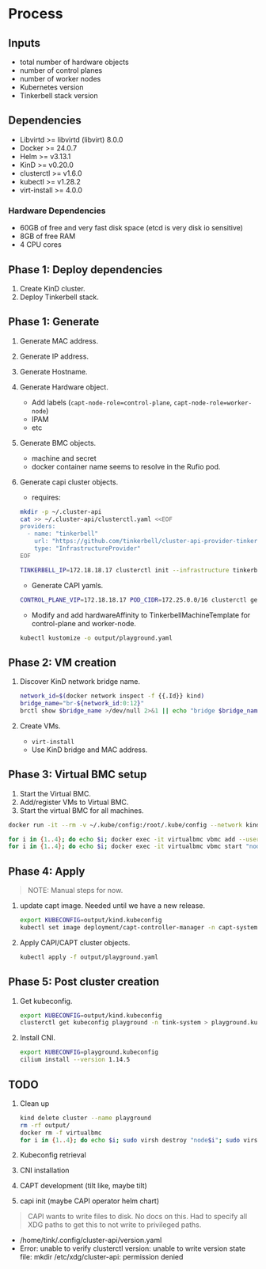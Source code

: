 # Process

## Inputs

* total number of hardware objects
* number of control planes
* number of worker nodes
* Kubernetes version
* Tinkerbell stack version

## Dependencies

* Libvirtd >= libvirtd (libvirt) 8.0.0
* Docker >= 24.0.7
* Helm >= v3.13.1
* KinD >= v0.20.0
* clusterctl >= v1.6.0
* kubectl >= v1.28.2
* virt-install >= 4.0.0

### Hardware Dependencies

* 60GB of free and very fast disk space (etcd is very disk io sensitive)
* 8GB of free RAM
* 4 CPU cores

## Phase 1: Deploy dependencies

1. Create KinD cluster.
1. Deploy Tinkerbell stack.

## Phase 1: Generate

1. Generate MAC address.
1. Generate IP address.
1. Generate Hostname.
1. Generate Hardware object.
   * Add labels (`capt-node-role=control-plane`, `capt-node-role=worker-node`)
   * IPAM
   * etc
1. Generate BMC objects.
   * machine and secret
   * docker container name seems to resolve in the Rufio pod.
1. Generate capi cluster objects.
   * requires:

   ```bash
   mkdir -p ~/.cluster-api
   cat >> ~/.cluster-api/clusterctl.yaml <<EOF
   providers:
     - name: "tinkerbell"
       url: "https://github.com/tinkerbell/cluster-api-provider-tinkerbell/releases/v0.4.0/infrastructure-components.yaml"
       type: "InfrastructureProvider"
   EOF

   TINKERBELL_IP=172.18.18.17 clusterctl init --infrastructure tinkerbell
   ```

   * Generate CAPI yamls.

   ```bash
   CONTROL_PLANE_VIP=172.18.18.17 POD_CIDR=172.25.0.0/16 clusterctl generate cluster playground --kubernetes-version v1.23.5 --control-plane-machine-count=1 --worker-machine-count=2 --target-namespace=tink-system --write-to playground.yaml
   ```

   * Modify and add hardwareAffinity to TinkerbellMachineTemplate for control-plane and worker-node.

   ```bash
   kubectl kustomize -o output/playground.yaml
   ```

## Phase 2: VM creation

1. Discover KinD network bridge name.

    ```bash
    network_id=$(docker network inspect -f {{.Id}} kind)
    bridge_name="br-${network_id:0:12}"
    brctl show $bridge_name >/dev/null 2>&1 || echo "bridge $bridge_name does not exist"
    ```

1. Create VMs.
   * `virt-install`
   * Use KinD bridge and MAC address.

## Phase 3: Virtual BMC setup

1. Start the Virtual BMC.
1. Add/register VMs to Virtual BMC.
1. Start the virtual BMC for all machines.

```bash
docker run -it --rm -v ~/.kube/config:/root/.kube/config --network kind -v /var/run/libvirt/libvirt-sock-ro:/var/run/libvirt/libvirt-sock-ro -v /var/run/libvirt/libvirt-sock:/var/run/libvirt/libvirt-sock -v /var/run/docker.sock:/var/run/docker.sock capt-playground

for i in {1..4}; do echo $i; docker exec -it virtualbmc vbmc add --username admin --password password --port "623$i" --no-daemon "node$i"; done
for i in {1..4}; do echo $i; docker exec -it virtualbmc vbmc start "node$i"; done
```

## Phase 4: Apply

> NOTE: Manual steps for now.

1. update capt image. Needed until we have a new release.

   ```bash
   export KUBECONFIG=output/kind.kubeconfig
   kubectl set image deployment/capt-controller-manager -n capt-system manager=reg.weinstocklabs.com/tinkerbell/capt-amd64:latest
   ```

1. Apply CAPI/CAPT cluster objects.

   ```bash
   kubectl apply -f output/playground.yaml
   ```

## Phase 5: Post cluster creation

1. Get kubeconfig.

   ```bash
   export KUBECONFIG=output/kind.kubeconfig
   clusterctl get kubeconfig playground -n tink-system > playground.kubeconfig 
   ```

1. Install CNI.

   ```bash
   export KUBECONFIG=playground.kubeconfig
   cilium install --version 1.14.5
   ```

## TODO

1. Clean up

   ```bash
   kind delete cluster --name playground
   rm -rf output/
   docker rm -f virtualbmc
   for i in {1..4}; do echo $i; sudo virsh destroy "node$i"; sudo virsh undefine "node$i" --remove-all-storage --nvram; done
   ```

1. Kubeconfig retrieval
1. CNI installation
1. CAPT development (tilt like, maybe tilt)
1. capi init (maybe CAPI operator helm chart)

> CAPI wants to write files to disk. No docs on this. Had to specify all XDG paths to get this to not write to privileged paths.

* /home/tink/.config/cluster-api/version.yaml
* Error: unable to verify clusterctl version: unable to write version state file: mkdir /etc/xdg/cluster-api: permission denied
